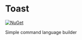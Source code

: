 # Toast
[![NuGet](https://img.shields.io/badge/nuget-1.1.10-blue)](https://www.nuget.org/packages/choshinyoung.Toast/)

Simple command language builder
